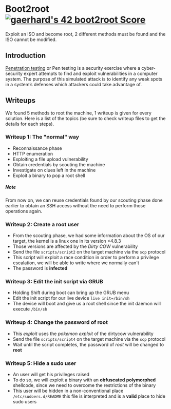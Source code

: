 # Boot2root [![gaerhard's 42 boot2root Score](https://badge42.vercel.app/api/v2/clatwxbni01060fmdfe7xoii0/project/2880897)](https://github.com/JaeSeoKim/badge42)

Exploit an ISO and become root, 2 different methods must be found and the ISO cannot be modified.
## Introduction
[Penetration testing](https://en.wikipedia.org/wiki/Penetration_test) or Pen testing is a security exercise where a cyber-security expert attempts to find and exploit vulnerabilities in a computer system. The purpose of this simulated attack is to identify any weak spots in a system’s defenses which attackers could take advantage of.
## Writeups
We found 5 methods to root the machine, 1 writeup is given for every solution. Here is a list of the topics (be sure to check writeup files to get the details for each steps).
### Writeup 1: The "normal" way
- Reconnaissance phase
- HTTP enumeration
- Exploiting a file upload vulnerability
- Obtain credentials by scouting the machine
- Investigate on clues left in the machine
- Exploit a binary to pop a root shell
##### Note
From now on, we can reuse credentials found by our scouting phase done earlier to obtain an SSH access without the need to perform those operations again.
### Writeup 2: Create a root user
- From the scouting phase, we had some information about the OS of our target, the kernel is a linux one in its version <4.8.3
- Those versions are affected by the *Dirty COW* vulnerability 
- Send the file `scripts/script2` on the target machine via the `scp` protocol
- This script will exploit a race condition in order to perform a privilege escalation, we will be able to write where we normally can't
- The password is **infected**
### Writeup 3: Edit the init script via GRUB
- Holding Shift during boot can bring up the GRUB menu
- Edit the init script for our live device `live init=/bin/sh`
- The device will boot and give us a root shell since the init daemon will execute `/bin/sh`
### Writeup 4: Change the password of root
- This _exploit_ uses the _pokemon exploit_ of the dirtycow vulnerability
- Send the file `scripts/script4` on the target machine via the `scp` protocol
- Wait until the script completes, the password of _root_ will be changed to **root**
### Writeup 5: Hide a sudo user
- An user will get his privileges raised
- To do so, we will exploit a binary with an **obfuscated** **polymorphed** shellcode, since we need to overcome the restrictions of the binary
- This user will be hidden in a non-conventional place `/etc/sudoers.d/README` this file is interpreted and is a **valid** place to hide sudo users
